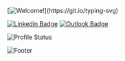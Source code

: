 [![Welcome!](https://readme-typing-svg.demolab.com?font=Tilt+Neon&size=24&duration=2500&pause=500&color=38F7BC&vCenter=true&width=435&height=25&lines=Hello+there!+My+name+is+Leonardo%2C;Welcome+to+my+profile!)](https://git.io/typing-svg)
 
[![Linkedin Badge](https://img.shields.io/badge/-leonardodimarchi-0077B5?style=flat-square&logo=Linkedin&logoColor=white)](https://www.linkedin.com/in/leonardodimarchi/)
[![Outlook Badge](https://img.shields.io/badge/leonardodimarchi@outlook.com-0078D4?style=flat-square&logo=microsoft-outlook&logoColor=white)](mailto:leonardodimarchi@outlook.com)  

![Profile Status](https://github-readme-stats.vercel.app/api/top-langs/?username=leonardodimarchi&layout=compact&theme=onedark&hide=C,C%23,html,jupyter%20notebook,scss)

![Footer](https://capsule-render.vercel.app/api?type=waving&color=00f2be&height=120&section=footer)




